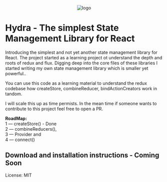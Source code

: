 <div align="center">
    <img src="https://github.com/Rajdeepc/razor/blob/master/github/hydralogo.png?raw=true" alt="logo">
</div>

# Hydra - The simplest State Management Library for React

Introducing the simplest and not yet another state management library for React.
The project started as a learning project ot understand the depth and roots of redux and flux. Digging deep into the core files of these libraries I started writing my own state management library which is smaller yet powerful..

You can use this code as a learning material to understand the redux codebase how createStore, combineReducer, bindActionCreators work in tandom.

I will scale this up as time permists. In the mean time if someone wants to contribute to this project feel free to open a PR.

**RoadMap:**<br>
1 — createStore() - Done<br>
2 — combineReducers(), <br>
3 — Provider and <br>
4 — connect()<br>

## Download and installation instructions - Coming Soon

License: MIT